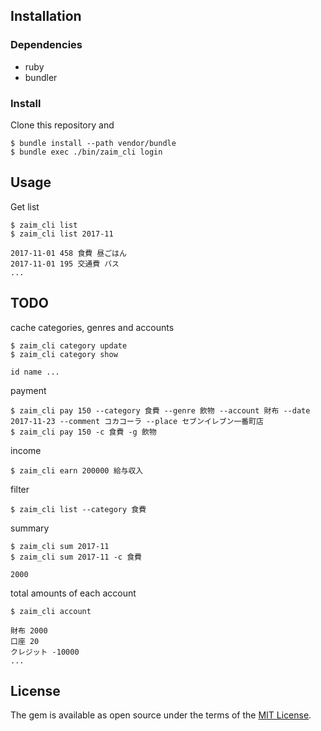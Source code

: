 ## Installation

### Dependencies

- ruby
- bundler

### Install

Clone this repository and

    $ bundle install --path vendor/bundle
    $ bundle exec ./bin/zaim_cli login

## Usage

Get list

    $ zaim_cli list
    $ zaim_cli list 2017-11

    2017-11-01 458 食費 昼ごはん
    2017-11-01 195 交通費 バス
    ...

## TODO


cache categories, genres and accounts

    $ zaim_cli category update
    $ zaim_cli category show

    id name ...

payment

    $ zaim_cli pay 150 --category 食費 --genre 飲物 --account 財布 --date 2017-11-23 --comment コカコーラ --place セブンイレブン一番町店
    $ zaim_cli pay 150 -c 食費 -g 飲物

income

    $ zaim_cli earn 200000 給与収入

filter

    $ zaim_cli list --category 食費

summary

    $ zaim_cli sum 2017-11
    $ zaim_cli sum 2017-11 -c 食費

    2000

total amounts of each account

    $ zaim_cli account

    財布 2000
    口座 20
    クレジット -10000
    ...



## License

The gem is available as open source under the terms of the [MIT License](https://opensource.org/licenses/MIT).
